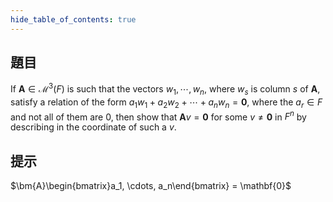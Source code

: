 ```yaml
---
hide_table_of_contents: true
---
```

## 題目

If $\bm{A}\in\mathcal{M}^3(F)$ is such that the vectors $w_1, \cdots, w_n$, where $w_s$ is column $s$ of $\bm{A}$, satisfy a relation of the form $a_{1}w_{1} + a_{2}w_{2} + \cdots + a_{n}w_{n} = \bm{0}$, where the $a_r\in F$ and not all of them are $0$, then show that $\bm{A}v=\bm{0}$ for some $v\neq \bm{0}$ in $F^n$ by describing in the coordinate of such a $v$.

## 提示

$\bm{A}\begin{bmatrix}a_1, \cdots, a_n\end{bmatrix} = \mathbf{0}$